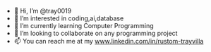 - 👋 Hi, I’m @tray0019
- 👀 I’m interested in coding,ai,database
- 🌱 I’m currently learning Computer Programming
- 💞️ I’m looking to collaborate on any programming project
- 📫 You can reach me at my www.linkedin.com/in/rustom-trayvilla

<!---
tray0019/tray0019 is a ✨ special ✨ repository because its `README.md` (this file) appears on your GitHub profile.
You can click the Preview link to take a look at your changes.
--->
